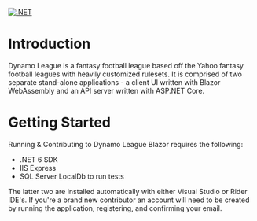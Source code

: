 [![.NET](https://github.com/benjaminsampica/DynamoLeagueBlazor/actions/workflows/dotnet.yml/badge.svg)](https://github.com/benjaminsampica/DynamoLeagueBlazor/actions/workflows/dotnet.yml)

# Introduction

Dynamo League is a fantasy football league based off the Yahoo fantasy football leagues with heavily customized rulesets. 
It is comprised of two separate stand-alone applications - a client UI written with Blazor WebAssembly and an API server written with ASP.NET Core.

# Getting Started

Running & Contributing to Dynamo League Blazor requires the following:

- .NET 6 SDK
- IIS Express
- SQL Server LocalDb to run tests

The latter two are installed automatically with either Visual Studio or Rider IDE's. 
If you're a brand new contributor an account will need to be created by running the application, registering, and confirming your email.
